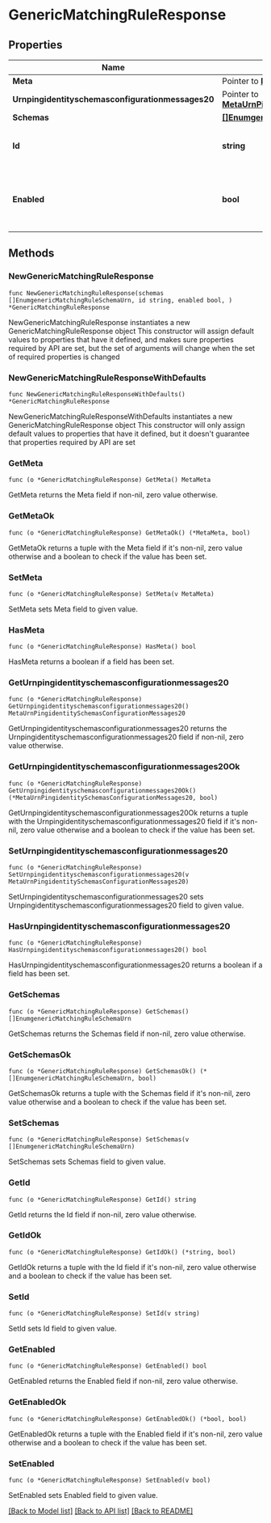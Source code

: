 # GenericMatchingRuleResponse

## Properties

Name | Type | Description | Notes
------------ | ------------- | ------------- | -------------
**Meta** | Pointer to [**MetaMeta**](MetaMeta.md) |  | [optional] 
**Urnpingidentityschemasconfigurationmessages20** | Pointer to [**MetaUrnPingidentitySchemasConfigurationMessages20**](MetaUrnPingidentitySchemasConfigurationMessages20.md) |  | [optional] 
**Schemas** | [**[]EnumgenericMatchingRuleSchemaUrn**](EnumgenericMatchingRuleSchemaUrn.md) |  | 
**Id** | **string** | Name of the Matching Rule | 
**Enabled** | **bool** | Indicates whether the Matching Rule is enabled for use. | 

## Methods

### NewGenericMatchingRuleResponse

`func NewGenericMatchingRuleResponse(schemas []EnumgenericMatchingRuleSchemaUrn, id string, enabled bool, ) *GenericMatchingRuleResponse`

NewGenericMatchingRuleResponse instantiates a new GenericMatchingRuleResponse object
This constructor will assign default values to properties that have it defined,
and makes sure properties required by API are set, but the set of arguments
will change when the set of required properties is changed

### NewGenericMatchingRuleResponseWithDefaults

`func NewGenericMatchingRuleResponseWithDefaults() *GenericMatchingRuleResponse`

NewGenericMatchingRuleResponseWithDefaults instantiates a new GenericMatchingRuleResponse object
This constructor will only assign default values to properties that have it defined,
but it doesn't guarantee that properties required by API are set

### GetMeta

`func (o *GenericMatchingRuleResponse) GetMeta() MetaMeta`

GetMeta returns the Meta field if non-nil, zero value otherwise.

### GetMetaOk

`func (o *GenericMatchingRuleResponse) GetMetaOk() (*MetaMeta, bool)`

GetMetaOk returns a tuple with the Meta field if it's non-nil, zero value otherwise
and a boolean to check if the value has been set.

### SetMeta

`func (o *GenericMatchingRuleResponse) SetMeta(v MetaMeta)`

SetMeta sets Meta field to given value.

### HasMeta

`func (o *GenericMatchingRuleResponse) HasMeta() bool`

HasMeta returns a boolean if a field has been set.

### GetUrnpingidentityschemasconfigurationmessages20

`func (o *GenericMatchingRuleResponse) GetUrnpingidentityschemasconfigurationmessages20() MetaUrnPingidentitySchemasConfigurationMessages20`

GetUrnpingidentityschemasconfigurationmessages20 returns the Urnpingidentityschemasconfigurationmessages20 field if non-nil, zero value otherwise.

### GetUrnpingidentityschemasconfigurationmessages20Ok

`func (o *GenericMatchingRuleResponse) GetUrnpingidentityschemasconfigurationmessages20Ok() (*MetaUrnPingidentitySchemasConfigurationMessages20, bool)`

GetUrnpingidentityschemasconfigurationmessages20Ok returns a tuple with the Urnpingidentityschemasconfigurationmessages20 field if it's non-nil, zero value otherwise
and a boolean to check if the value has been set.

### SetUrnpingidentityschemasconfigurationmessages20

`func (o *GenericMatchingRuleResponse) SetUrnpingidentityschemasconfigurationmessages20(v MetaUrnPingidentitySchemasConfigurationMessages20)`

SetUrnpingidentityschemasconfigurationmessages20 sets Urnpingidentityschemasconfigurationmessages20 field to given value.

### HasUrnpingidentityschemasconfigurationmessages20

`func (o *GenericMatchingRuleResponse) HasUrnpingidentityschemasconfigurationmessages20() bool`

HasUrnpingidentityschemasconfigurationmessages20 returns a boolean if a field has been set.

### GetSchemas

`func (o *GenericMatchingRuleResponse) GetSchemas() []EnumgenericMatchingRuleSchemaUrn`

GetSchemas returns the Schemas field if non-nil, zero value otherwise.

### GetSchemasOk

`func (o *GenericMatchingRuleResponse) GetSchemasOk() (*[]EnumgenericMatchingRuleSchemaUrn, bool)`

GetSchemasOk returns a tuple with the Schemas field if it's non-nil, zero value otherwise
and a boolean to check if the value has been set.

### SetSchemas

`func (o *GenericMatchingRuleResponse) SetSchemas(v []EnumgenericMatchingRuleSchemaUrn)`

SetSchemas sets Schemas field to given value.


### GetId

`func (o *GenericMatchingRuleResponse) GetId() string`

GetId returns the Id field if non-nil, zero value otherwise.

### GetIdOk

`func (o *GenericMatchingRuleResponse) GetIdOk() (*string, bool)`

GetIdOk returns a tuple with the Id field if it's non-nil, zero value otherwise
and a boolean to check if the value has been set.

### SetId

`func (o *GenericMatchingRuleResponse) SetId(v string)`

SetId sets Id field to given value.


### GetEnabled

`func (o *GenericMatchingRuleResponse) GetEnabled() bool`

GetEnabled returns the Enabled field if non-nil, zero value otherwise.

### GetEnabledOk

`func (o *GenericMatchingRuleResponse) GetEnabledOk() (*bool, bool)`

GetEnabledOk returns a tuple with the Enabled field if it's non-nil, zero value otherwise
and a boolean to check if the value has been set.

### SetEnabled

`func (o *GenericMatchingRuleResponse) SetEnabled(v bool)`

SetEnabled sets Enabled field to given value.



[[Back to Model list]](../README.md#documentation-for-models) [[Back to API list]](../README.md#documentation-for-api-endpoints) [[Back to README]](../README.md)


